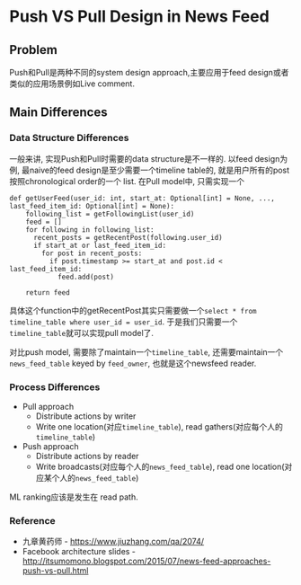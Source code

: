 # Push VS Pull Design in News Feed

## Problem
Push和Pull是两种不同的system design approach,主要应用于feed design或者类似的应用场景例如Live comment.

## Main Differences

### Data Structure Differences
一般来讲, 实现Push和Pull时需要的data structure是不一样的. 以feed design为例, 最naive的feed design是至少需要一个timeline table的, 就是用户所有的post按照chronological order的一个 list.
在Pull model中, 只需实现一个
```
def getUserFeed(user_id: int, start_at: Optional[int] = None, ..., last_feed_item_id: Optional[int] = None):
    following_list = getFollowingList(user_id)
    feed = []
    for following in following_list:
      recent_posts = getRecentPost(following.user_id)
      if start_at or last_feed_item_id:
        for post in recent_posts:
          if post.timestamp >= start_at and post.id < last_feed_item_id:
            feed.add(post)

    return feed
```
具体这个function中的getRecentPost其实只需要做一个`select * from timeline_table where user_id = user_id`. 于是我们只需要一个`timeline_table`就可以实现pull model了.

对比push model, 需要除了maintain一个`timeline_table`, 还需要maintain一个`news_feed_table` keyed by `feed_owner`, 也就是这个newsfeed reader.

### Process Differences
* Pull approach
    * Distribute actions by writer
    * Write one location(对应`timeline_table`), read gathers(对应每个人的`timeline_table`)
* Push approach
    * Distribute actions by reader
    * Write broadcasts(对应每个人的`news_feed_table`), read one location(对应某个人的`news_feed_table`)

ML ranking应该是发生在 read path.

### Reference
* 九章黄药师 - https://www.jiuzhang.com/qa/2074/
* Facebook architecture slides - http://itsumomono.blogspot.com/2015/07/news-feed-approaches-push-vs-pull.html
